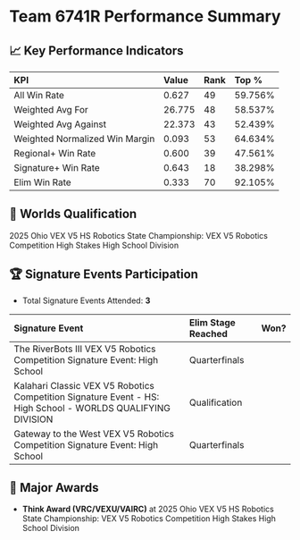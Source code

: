 # Team 6741R Performance Summary

## 📈 Key Performance Indicators
| KPI | Value | Rank | Top % |
|:---|:---|:---|:---|
| All Win Rate | 0.627 | 49 | 59.756% |
| Weighted Avg For | 26.775 | 48 | 58.537% |
| Weighted Avg Against | 22.373 | 43 | 52.439% |
| Weighted Normalized Win Margin | 0.093 | 53 | 64.634% |
| Regional+ Win Rate | 0.600 | 39 | 47.561% |
| Signature+ Win Rate | 0.643 | 18 | 38.298% |
| Elim Win Rate | 0.333 | 70 | 92.105% |


## 🎯 Worlds Qualification
2025 Ohio VEX V5 HS Robotics State Championship: VEX V5 Robotics Competition High Stakes High School Division

## 🏆 Signature Events Participation
- Total Signature Events Attended: **3**

| Signature Event | Elim Stage Reached | Won? |
|:----------------|:-------------------|:----|
| The RiverBots III VEX V5 Robotics Competition Signature Event: High School | Quarterfinals |  |
| Kalahari Classic VEX V5 Robotics Competition Signature Event - HS: High School - WORLDS QUALIFYING DIVISION | Qualification |  |
| Gateway to the West VEX V5 Robotics Competition Signature Event: High School | Quarterfinals |  |


## 🥇 Major Awards
- **Think Award (VRC/VEXU/VAIRC)** at 2025 Ohio VEX V5 HS Robotics State Championship: VEX V5 Robotics Competition High Stakes High School Division

